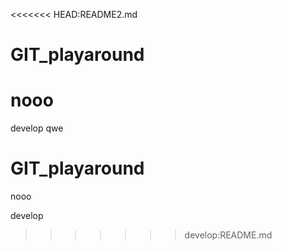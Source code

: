 <<<<<<< HEAD:README2.md
# GIT_playaround

nooo
=======
develop
qwe

# GIT_playaround

nooo



develop
>>>>>>> develop:README.md
